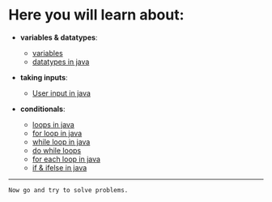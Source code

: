 # Here you will learn about:

- **variables & datatypes**:

  - [variables](https://www.geeksforgeeks.org/variables-in-java/)
  - [datatypes in java](https://www.geeksforgeeks.org/data-types-in-java/?ref=lbp)

- **taking inputs**:

  - [User input in java](https://www.javatpoint.com/how-to-get-input-from-user-in-java)

- **conditionals**:

  - [loops in java](https://www.geeksforgeeks.org/loops-in-java/?ref=lbp)
  - [for loop in java](https://www.geeksforgeeks.org/java-for-loop-with-examples/?ref=lbp)
  - [while loop in java](https://www.geeksforgeeks.org/java-while-loop-with-examples/?ref=lbp)
  - [do while loops](https://www.geeksforgeeks.org/java-do-while-loop-with-examples/?ref=lbp)
  - [for each loop in java](https://www.geeksforgeeks.org/for-each-loop-in-java/?ref=lbp)
  - [if & ifelse in java](https://www.geeksforgeeks.org/decision-making-javaif-else-switch-break-continue-jump/?ref=lbp)

---

`Now go and try to solve problems.`

